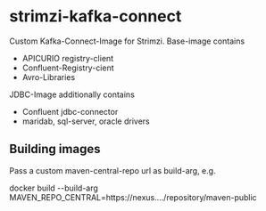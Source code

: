 # strimzi-kafka-connect
Custom Kafka-Connect-Image for Strimzi. Base-image contains

* APICURIO registry-client
* Confluent-Registry-cient
* Avro-Libraries

JDBC-Image additionally contains

* Confluent jdbc-connector
* maridab, sql-server, oracle drivers


## Building images

Pass a custom maven-central-repo url as build-arg, e.g.

 docker build --build-arg MAVEN_REPO_CENTRAL=https://nexus..../repository/maven-public


